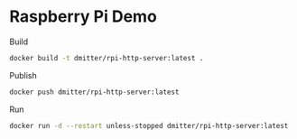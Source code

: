 # Raspberry Pi Demo

Build

```sh
docker build -t dmitter/rpi-http-server:latest .
```

Publish

```sh
docker push dmitter/rpi-http-server:latest
```

Run

```sh
docker run -d --restart unless-stopped dmitter/rpi-http-server:latest
```
